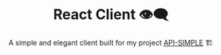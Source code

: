 <div align="center">
  
  # React Client 👁️‍🗨
  A simple and elegant client built for my project [API-SIMPLE](https://github.com/elyse502/API-SIMPLE/tree/main) 🏗️
</div>
